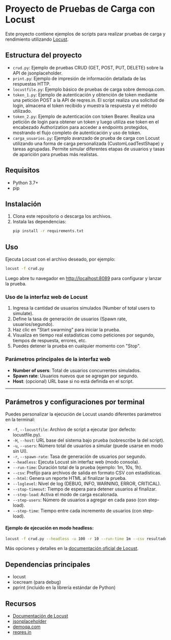 # Proyecto de Pruebas de Carga con Locust

Este proyecto contiene ejemplos de scripts para realizar pruebas de carga y rendimiento utilizando [Locust](https://locust.io/).

## Estructura del proyecto

- `crud.py`: Ejemplo de pruebas CRUD (GET, POST, PUT, DELETE) sobre la API de jsonplaceholder.
- `print.py`: Ejemplo de impresión de información detallada de las respuestas HTTP.
- `locustfile.py`: Ejemplo básico de pruebas de carga sobre demoqa.com.
- `token_1.py`: Ejemplo de autenticación y obtención de token mediante una petición POST a la API de reqres.in. El script realiza una solicitud de login, almacena el token recibido y muestra la respuesta y el método utilizado.
- `token_2.py`: Ejemplo de autenticación con token Bearer. Realiza una petición de login para obtener un token y luego utiliza ese token en el encabezado Authorization para acceder a endpoints protegidos, mostrando el flujo completo de autenticación y uso de token.
- `carga_usuarios.py`: Ejemplo avanzado de prueba de carga con Locust utilizando una forma de carga personalizada (CustomLoadTestShape) y tareas agrupadas. Permite simular diferentes etapas de usuarios y tasas de aparición para pruebas más realistas.

## Requisitos

- Python 3.7+
- pip

## Instalación

1. Clona este repositorio o descarga los archivos.
2. Instala las dependencias:
   ```bash
   pip install -r requirements.txt
   ```

## Uso

Ejecuta Locust con el archivo deseado, por ejemplo:

```bash
locust -f crud.py
```

Luego abre tu navegador en [http://localhost:8089](http://localhost:8089) para configurar y lanzar la prueba.

### Uso de la interfaz web de Locust

1. Ingresa la cantidad de usuarios simulados (Number of total users to simulate).
2. Define la tasa de generación de usuarios (Spawn rate, usuarios/segundo).
3. Haz clic en "Start swarming" para iniciar la prueba.
4. Visualiza en tiempo real estadísticas como peticiones por segundo, tiempos de respuesta, errores, etc.
5. Puedes detener la prueba en cualquier momento con "Stop".

### Parámetros principales de la interfaz web
- **Number of users**: Total de usuarios concurrentes simulados.
- **Spawn rate**: Usuarios nuevos que se agregan por segundo.
- **Host**: (opcional) URL base si no está definida en el script.

---

## Parámetros y configuraciones por terminal

Puedes personalizar la ejecución de Locust usando diferentes parámetros en la terminal:

- `-f`, `--locustfile`: Archivo de script a ejecutar (por defecto: locustfile.py).
- `-H`, `--host`: URL base del sistema bajo prueba (sobrescribe la del script).
- `-u`, `--users`: Número total de usuarios a simular (puede usarse en modo sin UI).
- `-r`, `--spawn-rate`: Tasa de generación de usuarios por segundo.
- `--headless`: Ejecuta Locust sin interfaz web (modo consola).
- `--run-time`: Duración total de la prueba (ejemplo: 1m, 10s, 1h).
- `--csv`: Prefijo para archivos de salida en formato CSV con estadísticas.
- `--html`: Genera un reporte HTML al finalizar la prueba.
- `--loglevel`: Nivel de log (DEBUG, INFO, WARNING, ERROR, CRITICAL).
- `--stop-timeout`: Tiempo de espera para detener usuarios al finalizar.
- `--step-load`: Activa el modo de carga escalonada.
- `--step-users`: Número de usuarios a agregar en cada paso (con step-load).
- `--step-time`: Tiempo entre cada incremento de usuarios (con step-load).

#### Ejemplo de ejecución en modo headless:

```bash
locust -f crud.py --headless -u 100 -r 10 --run-time 1m --csv resultado --html reporte.html
```

Más opciones y detalles en la [documentación oficial de Locust](https://docs.locust.io/en/stable/running-locust.html).

## Dependencias principales

- locust
- icecream (para debug)
- pprint (incluido en la librería estándar de Python)

## Recursos
- [Documentación de Locust](https://docs.locust.io/en/stable/)
- [jsonplaceholder](https://jsonplaceholder.typicode.com/)
- [demoqa.com](https://demoqa.com/)
- [reqres.in](https://reqres.in/)
